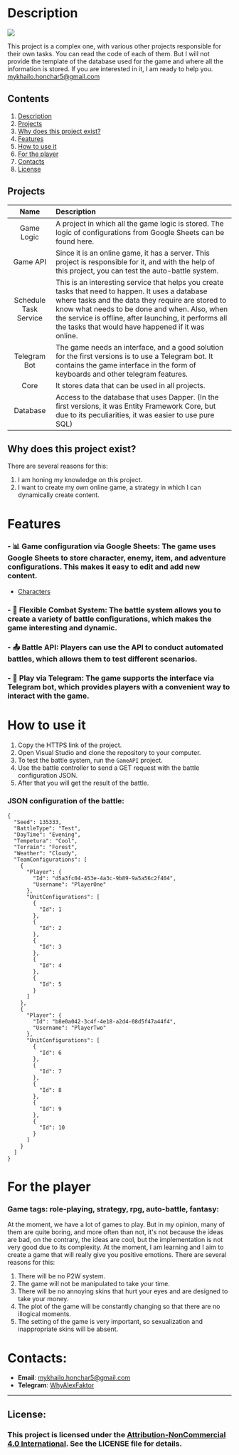 # Description
<a href="LICENSE"><img src="https://img.shields.io/badge/license-Attribution--NonCommercial%204.0%20International,%20see%20LICENSE%20file-blue"></a>

This project is a complex one, with various other projects responsible for their own tasks. You can read the code of each of them. But I will not provide the template of the database used for the game and where all the information is stored. If you are interested in it, I am ready to help you.
mykhailo.honchar5@gmail.com

## Contents
1. [Description](#Description)
2. [Projects](#Projects)
3. [Why does this project exist?](#Why-does-this-project-exist?)
4. [Features](#Features)
5. [How to use it](#How-to-use-it)
6. [For the player](#For-the-player)
7. [Contacts](#Contacts)
8. [License](#License)
## Projects
| Name          | Description    |
| :-----------: |:-------------|
|Game Logic| A project in which all the game logic is stored. The logic of configurations from Google Sheets can be found here. |
|Game API| Since it is an online game, it has a server. This project is responsible for it, and with the help of this project, you can test the auto-battle system. |
|Schedule Task Service| This is an interesting service that helps you create tasks that need to happen. It uses a database where tasks and the data they require are stored to know what needs to be done and when. Also, when the service is offline, after launching, it performs all the tasks that would have happened if it was online. |
|Telegram Bot| The game needs an interface, and a good solution for the first versions is to use a Telegram bot. It contains the game interface in the form of keyboards and other telegram features. |
|Core| It stores data that can be used in all projects. |
|Database| Access to the database that uses Dapper. (In the first versions, it was Entity Framework Core, but due to its peculiarities, it was easier to use pure SQL) |

## Why does this project exist?
There are several reasons for this:
1. I am honing my knowledge on this project.
2. I want to create my own online game, a strategy in which I can dynamically create content.
# Features
### - :bar_chart: **Game configuration via Google Sheets**: The game uses Google Sheets to store character, enemy, item, and adventure configurations. This makes it easy to edit and add new content.
  
  - [Characters](https://docs.google.com/spreadsheets/d/1-kQhNXS615orKscKRtoWPQWgkRVdVD8irhbGeJkgU0E/edit?usp=sharing)

### - :wrench: **Flexible Combat System**: The battle system allows you to create a variety of battle configurations, which makes the game interesting and dynamic.
  
### - :outbox_tray: **Battle API**: Players can use the API to conduct automated battles, which allows them to test different scenarios.
  
### - :calling: **Play via Telegram**: The game supports the interface via Telegram bot, which provides players with a convenient way to interact with the game.
  

# How to use it
1. Copy the HTTPS link of the project.
2. Open Visual Studio and clone the repository to your computer.
3. To test the battle system, run the `GameAPI` project.
4. Use the battle controller to send a GET request with the battle configuration JSON.
5. After that you will get the result of the battle.

### JSON configuration of the battle:
```
{
  "Seed": 135333,
  "BattleType": "Test",
  "DayTime": "Evening",
  "Tempetura": "Cool",
  "Terrain": "Forest",
  "Weather": "Cloudy",
  "TeamConfigurations": [
    {
      "Player": {
        "Id": "d5a3fc04-453e-4a3c-9b89-9a5a56c2f404",
        "Username": "PlayerOne"
      },
      "UnitConfigurations": [
        {
          "Id": 1
        },
		{
          "Id": 2
        },
		{
          "Id": 3
        },
		{
          "Id": 4
        },
        {
          "Id": 5
        }
      ]
    },
    {
      "Player": {
        "Id": "b8e0a042-3c4f-4e18-a2d4-08d5f47a44f4",
        "Username": "PlayerTwo"
      },
      "UnitConfigurations": [
        {
          "Id": 6
        },
		{
          "Id": 7
        },
		{
          "Id": 8
        },
		{
          "Id": 9
        },
        {
          "Id": 10
        }
      ]
    }
  ]
}
```

# For the player
### Game tags: role-playing, strategy, rpg, auto-battle, fantasy: 

At the moment, we have a lot of games to play. But in my opinion, many of them are quite boring, and more often than not, it's not because the ideas are bad, on the contrary, the ideas are cool, but the implementation is not very good due to its complexity. At the moment, I am learning and I aim to create a game that will really give you positive emotions. There are several reasons for this:
1. There will be no P2W system.
2. The game will not be manipulated to take your time.
3. There will be no annoying skins that hurt your eyes and are designed to take your money.
4. The plot of the game will be constantly changing so that there are no illogical moments.
5. The setting of the game is very important, so sexualization and inappropriate skins will be absent.

# Contacts:
- **Email**: [mykhailo.honchar5@gmail.com](mailto:mykhailo.honchar5@gmail.com)
- **Telegram**: [WhyAlexFaktor](https://t.me/WhyAlexFaktor)

---
## License: 
### This project is licensed under the [Attribution-NonCommercial 4.0 International](https://creativecommons.org/licenses/by-nc/4.0/legalcode). See the LICENSE file for details.
